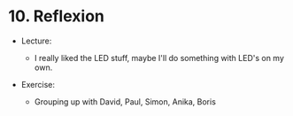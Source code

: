 # 10. Reflexion

* Lecture:
    * I really liked the LED stuff, maybe I'll do something with LED's on my own.

* Exercise:
    * Grouping up with David, Paul, Simon, Anika, Boris
	